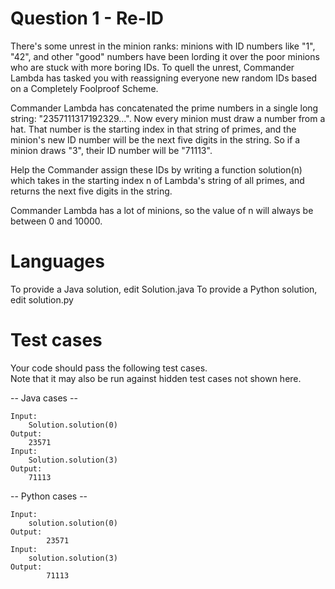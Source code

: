 # Question 1 - Re-ID

There's some unrest in the minion ranks: minions with ID numbers like "1", "42", and other "good" numbers have been lording it over the poor minions who are stuck with more boring IDs. To quell the unrest, Commander Lambda has tasked you with
reassigning everyone new random IDs based on a Completely Foolproof Scheme.   

Commander Lambda has concatenated the prime numbers in a single long string: "2357111317192329...". Now every minion must draw a number from a hat. That number is the starting index in that string of primes, and the minion's new ID number will be the next five digits in the string. So if a minion draws "3", their ID number will be "71113".    

Help the Commander assign these IDs by writing a function solution(n) which takes in the starting index n of Lambda's string of all primes, and returns the next five digits in the string.   

Commander Lambda has a lot of minions, so the value of n will always be between 0 and 10000.   

Languages
=========

To provide a Java solution, edit Solution.java
To provide a Python solution, edit solution.py   

Test cases
==========

Your code should pass the following test cases.  
Note that it may also be run against hidden test cases not shown here.  

-- Java cases -- 

    Input:  
        Solution.solution(0)  
    Output:  
        23571  
    Input:  
        Solution.solution(3)  
    Output:  
        71113  
-- Python cases --  

    Input:  
        solution.solution(0)  
    Output:  
            23571  
    Input:  
        solution.solution(3)  
    Output:  
            71113  

